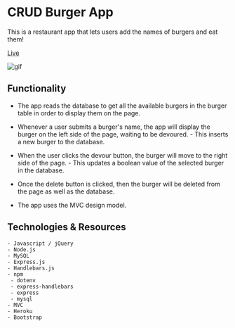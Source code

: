 # CRUD Burger App

This is a restaurant app that lets users add the names of burgers and eat them!    

[Live](https://intense-island-52740.herokuapp.com)

![gif](/public/assets/images/demo.gif)

## Functionality

- The app reads the database to get all the available burgers in the burger table in order to display them on the page. 

- Whenever a user submits a burger's name, the app will display the burger on the left side of the page, waiting to be devoured. - This inserts a new burger to the database.

- When the user clicks the devour button, the burger will move to the right side of the page. - This updates a boolean value of the selected burger in the database.

- Once the delete button is clicked, then the burger will be deleted from the page as well as the database. 

- The app uses the MVC design model. 

## Technologies & Resources
```
- Javascript / jQuery
- Node.js
- MySQL
- Express.js
- Handlebars.js
- npm
 - dotenv
 - express-handlebars
 - express
 - mysql
- MVC
- Heroku
- Bootstrap
```